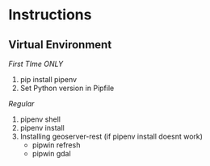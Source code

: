 # Instructions

## Virtual Environment

*First TIme ONLY* 
1. pip install pipenv
2. Set Python version in Pipfile

*Regular*
1. pipenv shell
2. pipenv install
3. Installing geoserver-rest (if pipenv install doesnt work)
    - pipwin refresh
    - pipwin gdal

